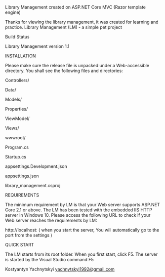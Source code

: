 

Library Management created on ASP.NET Core MVC (Razor template engine)

Thanks for viewing the library management, it was created for learning and practice. Library Management (LM) - a simple pet project

Build Status

Library Management version 1.1

INSTALLATION

Please make sure the release file is unpacked under a Web-accessible directory. You shall see the following files and directories:

Controllers/

Data/

Models/

Properties/

ViewModel/

Views/

wwwroot/

Program.cs

Startup.cs

appsettings.Development.json 	

appsettings.json 	

library_management.csproj

REQUIREMENTS

The minimum requirement by LM is that your Web server supports ASP.NET Core 2.1 or above. The LM has been tested with the embedded IIS HTTP server in Windows 10. Please access the following URL to check if your Web server reaches the requirements by LM:

http://localhost: ( when you start the server, You will automatically go to the port from the settings )

QUICK START

The LM starts from its root folder. When you first start, click F5. The server is started by the Visual Studio command F5 




Kostyantyn Yachnytskyi yachnytskyi1992@gmail.com
